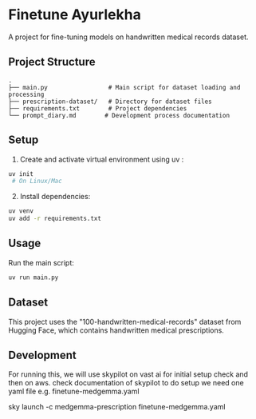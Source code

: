 # Finetune Ayurlekha

A project for fine-tuning models on handwritten medical records dataset.

## Project Structure
```
.
├── main.py                 # Main script for dataset loading and processing
├── prescription-dataset/   # Directory for dataset files
├── requirements.txt        # Project dependencies
└── prompt_diary.md        # Development process documentation
```

## Setup

1. Create and activate virtual environment using uv :
```bash
uv init
 # On Linux/Mac
```

2. Install dependencies:
```bash
uv venv
uv add -r requirements.txt
```

## Usage

Run the main script:
```bash
uv run main.py
```

## Dataset

This project uses the "100-handwritten-medical-records" dataset from Hugging Face, which contains handwritten medical prescriptions.

## Development

For running this, we will use skypilot on vast ai for initial setup check and then on aws.
check documentation of skypilot to do setup
we need one yaml file e.g. finetune-medgemma.yaml 
<!-- For reference https://docs.skypilot.co/en/latest/getting-started/tutorial.html#ai-training -->
sky launch -c medgemma-prescription finetune-medgemma.yaml 




